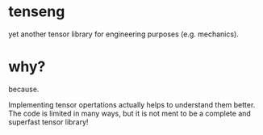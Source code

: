 # tenseng
yet another tensor library for engineering purposes (e.g. mechanics).

# why?
because.

Implementing tensor opertations actually helps to understand them better.
The code is limited in many ways, but it is not ment to be a complete and superfast tensor library!
